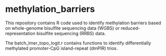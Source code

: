 # methylation_barriers
This repository contains R code used to identify methylation barriers based on whole-genome bisulfite sequencing data (WGBS) or reduced-representation bisulfite sequencing (RRBS) data.

The batch_lmer_topo_logit.r contains functions to identify differentially methylated promoter-CpG island-repeat (dmPIR) trios.
